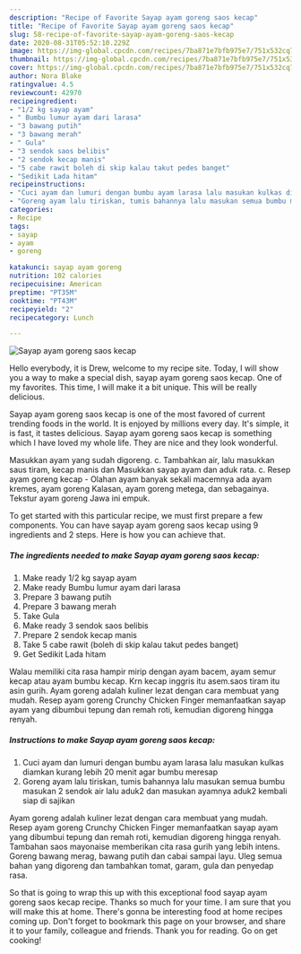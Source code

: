 ```yaml
---
description: "Recipe of Favorite Sayap ayam goreng saos kecap"
title: "Recipe of Favorite Sayap ayam goreng saos kecap"
slug: 58-recipe-of-favorite-sayap-ayam-goreng-saos-kecap
date: 2020-08-31T05:52:10.229Z
image: https://img-global.cpcdn.com/recipes/7ba871e7bfb975e7/751x532cq70/sayap-ayam-goreng-saos-kecap-foto-resep-utama.jpg
thumbnail: https://img-global.cpcdn.com/recipes/7ba871e7bfb975e7/751x532cq70/sayap-ayam-goreng-saos-kecap-foto-resep-utama.jpg
cover: https://img-global.cpcdn.com/recipes/7ba871e7bfb975e7/751x532cq70/sayap-ayam-goreng-saos-kecap-foto-resep-utama.jpg
author: Nora Blake
ratingvalue: 4.5
reviewcount: 42970
recipeingredient:
- "1/2 kg sayap ayam"
- " Bumbu lumur ayam dari larasa"
- "3 bawang putih"
- "3 bawang merah"
- " Gula"
- "3 sendok saos belibis"
- "2 sendok kecap manis"
- "5 cabe rawit boleh di skip kalau takut pedes banget"
- "Sedikit Lada hitam"
recipeinstructions:
- "Cuci ayam dan lumuri dengan bumbu ayam larasa lalu masukan kulkas diamkan kurang lebih 20 menit agar bumbu meresap"
- "Goreng ayam lalu tiriskan, tumis bahannya lalu masukan semua bumbu masukan 2 sendok air lalu aduk2 dan masukan ayamnya aduk2 kembali siap di sajikan"
categories:
- Recipe
tags:
- sayap
- ayam
- goreng

katakunci: sayap ayam goreng 
nutrition: 102 calories
recipecuisine: American
preptime: "PT35M"
cooktime: "PT43M"
recipeyield: "2"
recipecategory: Lunch

---
```



![Sayap ayam goreng saos kecap](https://img-global.cpcdn.com/recipes/7ba871e7bfb975e7/751x532cq70/sayap-ayam-goreng-saos-kecap-foto-resep-utama.jpg)

Hello everybody, it is Drew, welcome to my recipe site. Today, I will show you a way to make a special dish, sayap ayam goreng saos kecap. One of my favorites. This time, I will make it a bit unique. This will be really delicious.

Sayap ayam goreng saos kecap is one of the most favored of current trending foods in the world. It is enjoyed by millions every day. It's simple, it is fast, it tastes delicious. Sayap ayam goreng saos kecap is something which I have loved my whole life. They are nice and they look wonderful.

Masukkan ayam yang sudah digoreng. c. Tambahkan air, lalu masukkan saus tiram, kecap manis dan Masukkan sayap ayam dan aduk rata. c. Resep ayam goreng kecap - Olahan ayam banyak sekali macemnya ada ayam kremes, ayam goreng Kalasan, ayam goreng metega, dan sebagainya. Tekstur ayam goreng Jawa ini empuk.


To get started with this particular recipe, we must first prepare a few components. You can have sayap ayam goreng saos kecap using 9 ingredients and 2 steps. Here is how you can achieve that.

<!--inarticleads1-->

##### The ingredients needed to make Sayap ayam goreng saos kecap:

1. Make ready 1/2 kg sayap ayam
1. Make ready  Bumbu lumur ayam dari larasa
1. Prepare 3 bawang putih
1. Prepare 3 bawang merah
1. Take  Gula
1. Make ready 3 sendok saos belibis
1. Prepare 2 sendok kecap manis
1. Take 5 cabe rawit (boleh di skip kalau takut pedes banget)
1. Get Sedikit Lada hitam


Walau memiliki cita rasa hampir mirip dengan ayam bacem, ayam semur kecap atau ayam bumbu kecap. Krn kecap inggris itu asem.saos tiram itu asin gurih. Ayam goreng adalah kuliner lezat dengan cara membuat yang mudah. Resep ayam goreng Crunchy Chicken Finger memanfaatkan sayap ayam yang dibumbui tepung dan remah roti, kemudian digoreng hingga renyah. 

<!--inarticleads2-->

##### Instructions to make Sayap ayam goreng saos kecap:

1. Cuci ayam dan lumuri dengan bumbu ayam larasa lalu masukan kulkas diamkan kurang lebih 20 menit agar bumbu meresap
1. Goreng ayam lalu tiriskan, tumis bahannya lalu masukan semua bumbu masukan 2 sendok air lalu aduk2 dan masukan ayamnya aduk2 kembali siap di sajikan


Ayam goreng adalah kuliner lezat dengan cara membuat yang mudah. Resep ayam goreng Crunchy Chicken Finger memanfaatkan sayap ayam yang dibumbui tepung dan remah roti, kemudian digoreng hingga renyah. Tambahan saos mayonaise memberikan cita rasa gurih yang lebih intens. Goreng bawang merag, bawang putih dan cabai sampai layu. Uleg semua bahan yang digoreng dan tambahkan tomat, garam, gula dan penyedap rasa. 

So that is going to wrap this up with this exceptional food sayap ayam goreng saos kecap recipe. Thanks so much for your time. I am sure that you will make this at home. There's gonna be interesting food at home recipes coming up. Don't forget to bookmark this page on your browser, and share it to your family, colleague and friends. Thank you for reading. Go on get cooking!
